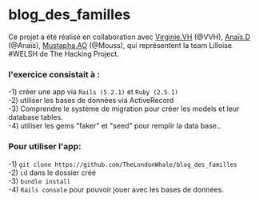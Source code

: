 # blog_des_familles

Ce projet a été réalisé  en collaboration avec <a href = "https://github.com/VVH0">Virginie.VH</a> (@VVH), <a href = "https://github.com/anais-dlgt">Anaïs.D</a> (@Anaïs), <a href = "https://github.com/Kirimari">Mustapha.AO</a> (@Mouss), 
qui représentent la team Lilloise #WELSH de The Hacking Project. 

<h3>l'exercice consistait à :</h3>

-1) créer une app via ```Rails (5.2.1)``` et ```Ruby (2.5.1)``` </br>
-2) utiliser les bases de données via ActiveRecord</br>
-3) Comprendre le système de migration pour créer les models et leur database tables.</br>
-4) utiliser les gems "faker" et "seed" pour remplir la data base..</br>

<h3>Pour utiliser l'app:</h3>

-1) ```git clone https://github.com/TheLondonWhale/blog_des_familles```</br>
-2) ```cd``` dans le dossier créé</br>
-3) ```bundle install```</br>
-4) ```Rails console``` pour pouvoir jouer avec les bases de données.</br>

